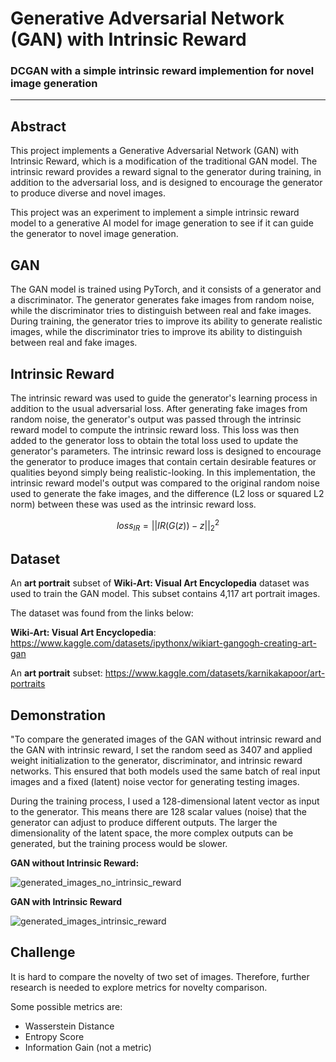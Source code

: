 # Generative Adversarial Network (GAN) with Intrinsic Reward

### DCGAN with a simple intrinsic reward implemention for novel image generation

---
## Abstract
This project implements a Generative Adversarial Network (GAN) with Intrinsic Reward, 
which is a modification of the traditional GAN model. 
The intrinsic reward provides a reward signal to the generator during training, in addition to the adversarial loss, 
and is designed to encourage the generator to produce diverse and novel images.

This project was an experiment to implement a simple intrinsic reward model to a generative AI model 
for image generation to see if it can guide the generator to novel image generation.

## GAN
The GAN model is trained using PyTorch, and it consists of a generator and a discriminator. 
The generator generates fake images from random noise, while the discriminator tries to distinguish between real and fake images. 
During training, the generator tries to improve its ability to generate realistic images, 
while the discriminator tries to improve its ability to distinguish between real and fake images.

## Intrinsic Reward
The intrinsic reward was used to guide the generator's learning process in addition to the usual adversarial loss. 
After generating fake images from random noise, the generator's output was passed through the intrinsic reward model to compute the intrinsic reward loss. 
This loss was then added to the generator loss to obtain the total loss used to update the generator's parameters. 
The intrinsic reward loss is designed to encourage the generator to produce images that contain certain desirable features 
or qualities beyond simply being realistic-looking. 
In this implementation, the intrinsic reward model's output was compared to the original random noise used to generate the fake images, 
and the difference (L2 loss or squared L2 norm) between these was used as the intrinsic reward loss.

$$loss_{IR} = ||IR(G(z)) - z||_2^2$$

## Dataset
An __art portrait__ subset of __Wiki-Art: Visual Art Encyclopedia__ dataset was used to train the GAN model. This subset contains 4,117 art portrait images.

The dataset was found from the links below:

__Wiki-Art: Visual Art Encyclopedia__: https://www.kaggle.com/datasets/ipythonx/wikiart-gangogh-creating-art-gan

An __art portrait__ subset: https://www.kaggle.com/datasets/karnikakapoor/art-portraits

## Demonstration
"To compare the generated images of the GAN without intrinsic reward and the GAN with intrinsic reward, 
I set the random seed as 3407 and applied weight initialization to the generator, discriminator, and intrinsic reward networks. 
This ensured that both models used the same batch of real input images and a fixed (latent) noise vector for generating testing images.

During the training process, I used a 128-dimensional latent vector as input to the generator. 
This means there are 128 scalar values (noise) that the generator can adjust to produce different outputs. 
The larger the dimensionality of the latent space, the more complex outputs can be generated, 
but the training process would be slower.

__GAN without Intrinsic Reward:__

![generated_images_no_intrinsic_reward](https://user-images.githubusercontent.com/83327791/224469386-479cc59b-b37d-4848-a8f8-dcfbccf39301.gif)

__GAN with Intrinsic Reward__

![generated_images_intrinsic_reward](https://user-images.githubusercontent.com/83327791/224469391-b2110d9d-a0ed-4b46-b0eb-b93649f859ed.gif)

## Challenge
It is hard to compare the novelty of two set of images. 
Therefore, further research is needed to explore metrics for novelty comparison.

Some possible metrics are:
- Wasserstein Distance
- Entropy Score
- Information Gain (not a metric)
